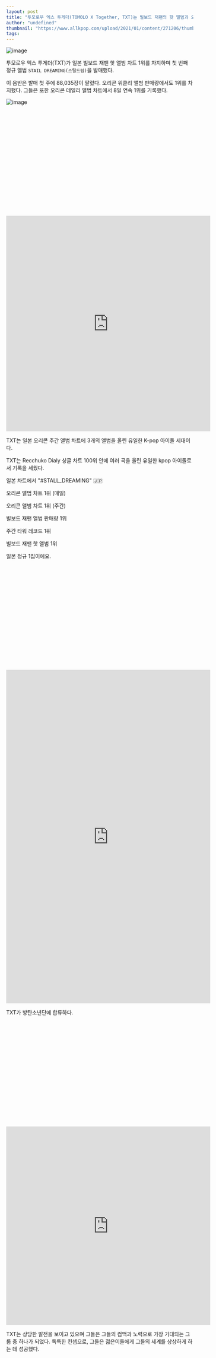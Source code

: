 ```yaml
---
layout: post
title: "투모로우 엑스 투게더(TOMOLO X Together, TXT)는 빌보드 재팬의 핫 앨범과 오리콘 주간 앨범에서 1위를 차지하고 있다."
author: "undefined"
thumbnail: "https://www.allkpop.com/upload/2021/01/content/271206/thumb/1611767161-20210127-200606.jpg"
tags: 
---
```



![image](https://www.allkpop.com/upload/2021/01/content/271206/1611767161-20210127-200606.jpg)

투모로우 엑스 투게더(TXT)가 일본 빌보드 재팬 핫 앨범 차트 1위를 차지하며 첫 번째 정규 앨범 `STAIL DREAMING(스틸드림)`을 발매했다.

이 음반은 발매 첫 주에 88,035장이 팔렸다. 오리콘 위클리 앨범 판매량에서도 1위를 차지했다. 그들은 또한 오리콘 데일리 앨범 차트에서 8일 연속 1위를 기록했다.

![image](https://www.allkpop.com/upload/2021/01/content/271215/1611767713-20210127-205552.jpg)


<div class="video_wrapper" style="padding-top: 56.25%;">
    <iframe id="twitter-widget-0" scrolling="no" frameborder="0" allowtransparency="true" allowfullscreen="true" class="" style="position: static; visibility: visible; width: 550px; height: 581px; display: block; flex-grow: 1;" title="Twitter Tweet" src="https://platform.twitter.com/embed/index.html?creatorScreenName=allkpop&amp;dnt=false&amp;embedId=twitter-widget-0&amp;frame=false&amp;hideCard=false&amp;hideThread=false&amp;id=1354156790783602688&amp;lang=en&amp;origin=https%3A%2F%2Fwww.allkpop.com%2Farticle%2F2021%2F01%2Ftomorrow-x-together-txt-is-number-1-on-billboard-japans-hot-albums-and-oricon-weekly-albums&amp;siteScreenName=allkpop&amp;theme=light&amp;widgetsVersion=ed20a2b%3A1601588405575&amp;width=550px" data-tweet-id="1354156790783602688"></iframe>
</div>


TXT는 일본 오리콘 주간 앨범 차트에 3개의 앨범을 올린 유일한 K-pop 아이돌 세대이다.

TXT는 Recchuko Dialy 싱글 차트 100위 안에 여러 곡을 올린 유일한 kpop 아이돌로서 기록을 세웠다.

일본 차트에서 "#STALL_DREAMING" 🇯🇵

오리콘 앨범 차트 1위 (매일)

오리콘 앨범 차트 1위 (주간)

빌보드 재팬 앨범 판매량 1위

주간 타워 레코드 1위

빌보드 재팬 핫 앨범 1위

일본 정규 1집이에요.


<div class="video_wrapper" style="padding-top: 56.25%;">
    <iframe id="twitter-widget-1" scrolling="no" frameborder="0" allowtransparency="true" allowfullscreen="true" class="" style="position: static; visibility: visible; width: 550px; height: 899px; display: block; flex-grow: 1;" title="Twitter Tweet" src="https://platform.twitter.com/embed/index.html?creatorScreenName=allkpop&amp;dnt=false&amp;embedId=twitter-widget-1&amp;frame=false&amp;hideCard=false&amp;hideThread=false&amp;id=1354369760952152067&amp;lang=en&amp;origin=https%3A%2F%2Fwww.allkpop.com%2Farticle%2F2021%2F01%2Ftomorrow-x-together-txt-is-number-1-on-billboard-japans-hot-albums-and-oricon-weekly-albums&amp;siteScreenName=allkpop&amp;theme=light&amp;widgetsVersion=ed20a2b%3A1601588405575&amp;width=550px" data-tweet-id="1354369760952152067"></iframe>
</div>


TXT가 방탄소년단에 합류하다.


<div class="video_wrapper" style="padding-top: 56.25%;">
    <iframe id="twitter-widget-2" scrolling="no" frameborder="0" allowtransparency="true" allowfullscreen="true" class="" style="position: static; visibility: visible; width: 550px; height: 535px; display: block; flex-grow: 1;" title="Twitter Tweet" src="https://platform.twitter.com/embed/index.html?creatorScreenName=allkpop&amp;dnt=false&amp;embedId=twitter-widget-2&amp;frame=false&amp;hideCard=false&amp;hideThread=false&amp;id=1354364710271938560&amp;lang=en&amp;origin=https%3A%2F%2Fwww.allkpop.com%2Farticle%2F2021%2F01%2Ftomorrow-x-together-txt-is-number-1-on-billboard-japans-hot-albums-and-oricon-weekly-albums&amp;siteScreenName=allkpop&amp;theme=light&amp;widgetsVersion=ed20a2b%3A1601588405575&amp;width=550px" data-tweet-id="1354364710271938560"></iframe>
</div>


TXT는 상당한 발전을 보이고 있으며 그들은 그들의 컴백과 노력으로 가장 기대되는 그룹 중 하나가 되었다. 독특한 컨셉으로, 그들은 젊은이들에게 그들의 세계를 상상하게 하는 데 성공했다.